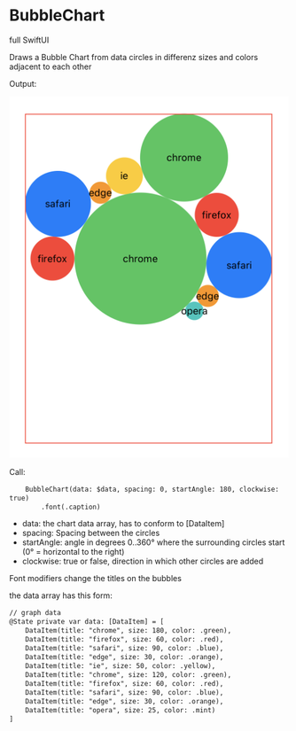 # BubbleChart
full SwiftUI

Draws a Bubble Chart from data 
circles in differenz sizes and colors adjacent to each other

Output:

![Alt text](/BubbleChart_example.png "Optional Title")


Call:

        BubbleChart(data: $data, spacing: 0, startAngle: 180, clockwise: true)
            .font(.caption)

- data:     the chart data array, has to conform to [DataItem]  
- spacing:  Spacing between the circles  
- startAngle: angle in degrees 0..360° where the surrounding circles start (0° = horizontal to the right)
- clockwise: true or false, direction in which other circles are added

Font modifiers change the titles on the bubbles

the data array has this form:

    // graph data
    @State private var data: [DataItem] = [
        DataItem(title: "chrome", size: 180, color: .green),
        DataItem(title: "firefox", size: 60, color: .red),
        DataItem(title: "safari", size: 90, color: .blue),
        DataItem(title: "edge", size: 30, color: .orange),
        DataItem(title: "ie", size: 50, color: .yellow),
        DataItem(title: "chrome", size: 120, color: .green),
        DataItem(title: "firefox", size: 60, color: .red),
        DataItem(title: "safari", size: 90, color: .blue),
        DataItem(title: "edge", size: 30, color: .orange),
        DataItem(title: "opera", size: 25, color: .mint)
    ]
